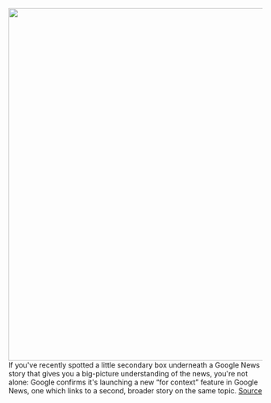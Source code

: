 <img src='https://cdn.vox-cdn.com/thumbor/ebcgHtseSbm8ziDSMZim5X8P-sA=/0x0:2040x1360/1200x800/filters:focal(857x517:1183x843)/cdn.vox-cdn.com/uploads/chorus_image/image/67123085/acastro_180427_1777_0003.0.jpg' width='700px' /><br/>
If you've recently spotted a little secondary box underneath a Google News story that gives you a big-picture understanding of the news, you're not alone: Google confirms it's launching a new “for context” feature in Google News, one which links to a second, broader story on the same topic.
<a href='https://www.theverge.com/2020/7/28/21345533/google-for-context-news-box-top-stories-links'> Source <a/>